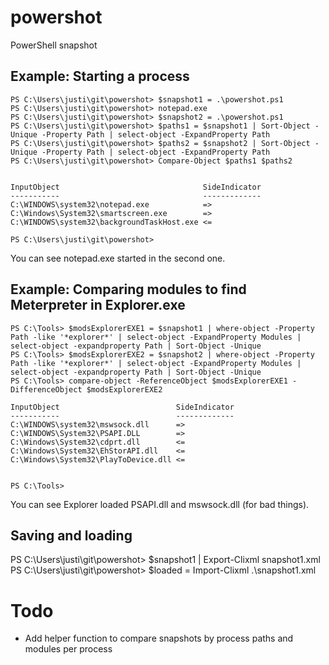 # powershot
PowerShell snapshot

## Example: Starting a process

```
PS C:\Users\justi\git\powershot> $snapshot1 = .\powershot.ps1
PS C:\Users\justi\git\powershot> notepad.exe
PS C:\Users\justi\git\powershot> $snapshot2 = .\powershot.ps1
PS C:\Users\justi\git\powershot> $paths1 = $snapshot1 | Sort-Object -Unique -Property Path | select-object -ExpandProperty Path
PS C:\Users\justi\git\powershot> $paths2 = $snapshot2 | Sort-Object -Unique -Property Path | select-object -ExpandProperty Path
PS C:\Users\justi\git\powershot> Compare-Object $paths1 $paths2


InputObject                                SideIndicator
-----------                                -------------
C:\WINDOWS\system32\notepad.exe            =>
C:\Windows\System32\smartscreen.exe        =>
C:\WINDOWS\system32\backgroundTaskHost.exe <=

PS C:\Users\justi\git\powershot>
```

You can see notepad.exe started in the second one.

## Example: Comparing modules to find Meterpreter in Explorer.exe

```
PS C:\Tools> $modsExplorerEXE1 = $snapshot1 | where-object -Property Path -like '*explorer*' | select-object -ExpandProperty Modules | select-object -expandproperty Path | Sort-Object -Unique
PS C:\Tools> $modsExplorerEXE2 = $snapshot2 | where-object -Property Path -like '*explorer*' | select-object -ExpandProperty Modules | select-object -expandproperty Path | Sort-Object -Unique
PS C:\Tools> compare-object -ReferenceObject $modsExplorerEXE1 -DifferenceObject $modsExplorerEXE2

InputObject                          SideIndicator
-----------                          -------------
C:\WINDOWS\system32\mswsock.dll      =>
C:\WINDOWS\System32\PSAPI.DLL        =>
C:\Windows\System32\cdprt.dll        <=
C:\Windows\System32\EhStorAPI.dll    <=
C:\Windows\System32\PlayToDevice.dll <=


PS C:\Tools>
```

You can see Explorer loaded PSAPI.dll and mswsock.dll (for bad things).

## Saving and loading

PS C:\Users\justi\git\powershot> $snapshot1 | Export-Clixml snapshot1.xml
PS C:\Users\justi\git\powershot> $loaded = Import-Clixml .\snapshot1.xml

# Todo

- Add helper function to compare snapshots by process paths and modules per process
